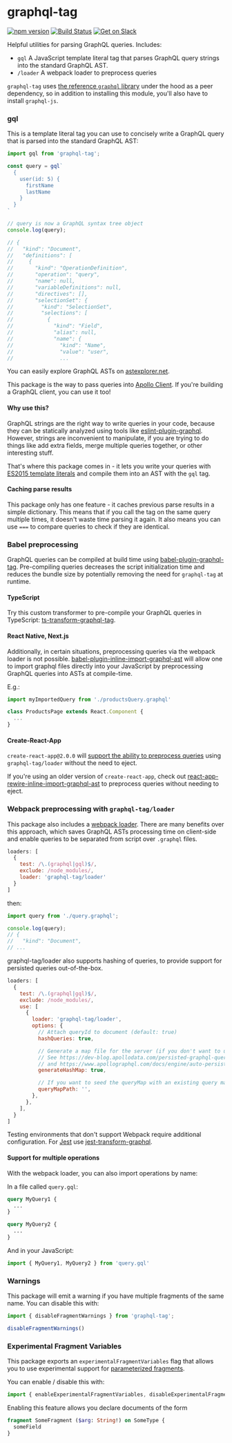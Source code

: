 # graphql-tag
[![npm version](https://badge.fury.io/js/graphql-tag.svg)](https://badge.fury.io/js/graphql-tag)
[![Build Status](https://travis-ci.org/apollographql/graphql-tag.svg?branch=master)](https://travis-ci.org/apollographql/graphql-tag)
[![Get on Slack](https://img.shields.io/badge/slack-join-orange.svg)](http://www.apollodata.com/#slack)

Helpful utilities for parsing GraphQL queries. Includes:

- `gql` A JavaScript template literal tag that parses GraphQL query strings into the standard GraphQL AST.
- `/loader` A webpack loader to preprocess queries

`graphql-tag` uses [the reference `graphql` library](https://github.com/graphql/graphql-js) under the hood as a peer dependency, so in addition to installing this module, you'll also have to install `graphql-js`.

### gql

This is a template literal tag you can use to concisely write a GraphQL query that is parsed into the standard GraphQL AST:

```js
import gql from 'graphql-tag';

const query = gql`
  {
    user(id: 5) {
      firstName
      lastName
    }
  }
`

// query is now a GraphQL syntax tree object
console.log(query);

// {
//   "kind": "Document",
//   "definitions": [
//     {
//       "kind": "OperationDefinition",
//       "operation": "query",
//       "name": null,
//       "variableDefinitions": null,
//       "directives": [],
//       "selectionSet": {
//         "kind": "SelectionSet",
//         "selections": [
//           {
//             "kind": "Field",
//             "alias": null,
//             "name": {
//               "kind": "Name",
//               "value": "user",
//               ...
```

You can easily explore GraphQL ASTs on [astexplorer.net](https://astexplorer.net/#/drYr8X1rnP/1).

This package is the way to pass queries into [Apollo Client](https://github.com/apollostack/apollo-client). If you're building a GraphQL client, you can use it too!

#### Why use this?

GraphQL strings are the right way to write queries in your code, because they can be statically analyzed using tools like [eslint-plugin-graphql](https://github.com/apollostack/eslint-plugin-graphql). However, strings are inconvenient to manipulate, if you are trying to do things like add extra fields, merge multiple queries together, or other interesting stuff.

That's where this package comes in - it lets you write your queries with [ES2015 template literals](https://developer.mozilla.org/en-US/docs/Web/JavaScript/Reference/Template_literals) and compile them into an AST with the `gql` tag.

#### Caching parse results

This package only has one feature - it caches previous parse results in a simple dictionary. This means that if you call the tag on the same query multiple times, it doesn't waste time parsing it again. It also means you can use `===` to compare queries to check if they are identical.

### Babel preprocessing

GraphQL queries can be compiled at build time using [babel-plugin-graphql-tag](https://github.com/gajus/babel-plugin-graphql-tag). Pre-compiling queries decreases the script initialization time and reduces the bundle size by potentially removing the need for `graphql-tag` at runtime.

#### TypeScript
Try this custom transformer to pre-compile your GraphQL queries in TypeScript: [ts-transform-graphql-tag](https://github.com/firede/ts-transform-graphql-tag).

#### React Native, Next.js

Additionally, in certain situations, preprocessing queries via the webpack loader is not possible. [babel-plugin-inline-import-graphql-ast](https://www.npmjs.com/package/babel-plugin-inline-import-graphql-ast) will allow one to import graphql files directly into your JavaScript by preprocessing GraphQL queries into ASTs at compile-time.

E.g.:
```javascript
import myImportedQuery from './productsQuery.graphql'

class ProductsPage extends React.Component {
  ...
}
```

#### Create-React-App

`create-react-app@2.0.0` will [support the ability to preprocess queries](https://github.com/facebook/create-react-app/pull/3909) using `graphql-tag/loader` without the need to eject.

If you're using an older version of `create-react-app`, check out [react-app-rewire-inline-import-graphql-ast](https://www.npmjs.com/package/react-app-rewire-inline-import-graphql-ast) to preprocess queries without needing to eject.

### Webpack preprocessing with `graphql-tag/loader`

This package also includes a [webpack loader](https://webpack.js.org/concepts/loaders). There are many benefits over this approach, which saves GraphQL ASTs processing time on client-side and enable queries to be separated from script over `.graphql` files.

```js
loaders: [
  {
    test: /\.(graphql|gql)$/,
    exclude: /node_modules/,
    loader: 'graphql-tag/loader'
  }
]
```

then:

```js
import query from './query.graphql';

console.log(query);
// {
//   "kind": "Document",
// ...
```

graphql-tag/loader also supports hashing of queries, to provide support for persisted queries out-of-the-box.

```js
loaders: [
  {
    test: /\.(graphql|gql)$/,
    exclude: /node_modules/,
    use: [
      {
        loader: 'graphql-tag/loader',
        options: {
          // Attach queryId to document (default: true)
          hashQueries: true,

          // Generate a map file for the server (if you don't want to use auto persisted queries).
          // See https://dev-blog.apollodata.com/persisted-graphql-queries-with-apollo-client-119fd7e6bba5
          // and https://www.apollographql.com/docs/engine/auto-persisted-queries.html
          generateHashMap: true,

          // If you want to seed the queryMap with an existing query map file (default: undefined)
          queryMapPath: '',
        },
      },
    ],
  }
]
```

Testing environments that don't support Webpack require additional configuration. For [Jest](https://facebook.github.io/jest/) use [jest-transform-graphql](https://github.com/remind101/jest-transform-graphql).

#### Support for multiple operations

With the webpack loader, you can also import operations by name:

In a file called `query.gql`:
```graphql
query MyQuery1 {
  ...
}

query MyQuery2 {
  ...
}
```

And in your JavaScript:
```javascript
import { MyQuery1, MyQuery2 } from 'query.gql'
```

### Warnings

This package will emit a warning if you have multiple fragments of the same name. You can disable this with:

```js
import { disableFragmentWarnings } from 'graphql-tag';

disableFragmentWarnings()
```

### Experimental Fragment Variables

This package exports an `experimentalFragmentVariables` flag that allows you to use experimental support for [parameterized fragments](https://github.com/facebook/graphql/issues/204).

You can enable / disable this with:
```js
import { enableExperimentalFragmentVariables, disableExperimentalFragmentVariables } from 'graphql-tag';
```

Enabling this feature allows you declare documents of the form
```graphql
fragment SomeFragment ($arg: String!) on SomeType {
  someField
}
```

